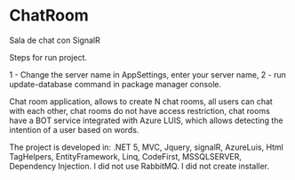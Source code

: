 # ChatRoom
Sala de chat con SignalR

Steps for run project.

1 - Change the server name in AppSettings, enter your server name,
2 - run update-database command in package manager console.

Chat room application, allows to create N chat rooms, all users can chat with each other, chat rooms do not have access restriction, 
chat rooms have a BOT service integrated with Azure LUIS, which allows detecting the intention of a user based on words.

The project is developed in:
.NET 5, MVC, Jquery, signalR, AzureLuis, Html TagHelpers, EntityFramework, Linq, CodeFirst, MSSQLSERVER, Dependency Injection.
I did not use RabbitMQ.
I did not create installer.



